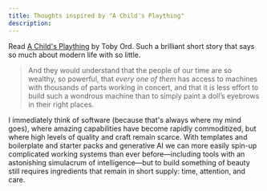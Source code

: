 ```yaml
---
title: Thoughts inspired by "A Child's Plaything"
description:
---
```


Read [A Child's Plaything](https://www.tobyord.com/writing/a-childs-plaything)
by Toby Ord. Such a brilliant short story that says so much about modern life
with so little.

>And they would understand that the people of our time are so wealthy, so
>powerful, that _every one_ _of them_ has access to machines with thousands of
>parts working in concert, and that it is less effort to build such a wondrous
>machine than to simply paint a doll’s eyebrows in their right places.

I immediately think of software (because that's always where my mind goes),
where amazing capabilities have become rapidly commoditized, but where high
levels of quality and craft remain scarce. With templates and boilerplate and
starter packs and generative AI we can more easily spin-up complicated working
systems than ever before—including tools with an astonishing simulacrum of
intelligence—but to build something of beauty still requires ingredients that remain
in short supply: time, attention, and care.
